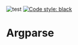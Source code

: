 ![test](https://github.com/Samhuw8a/Argparse/actions/workflows/test.yml/badge.svg)
<a href="https://github.com/psf/black"><img alt="Code style: black" src="https://img.shields.io/badge/code%20style-black-000000.svg"></a>
# Argparse
